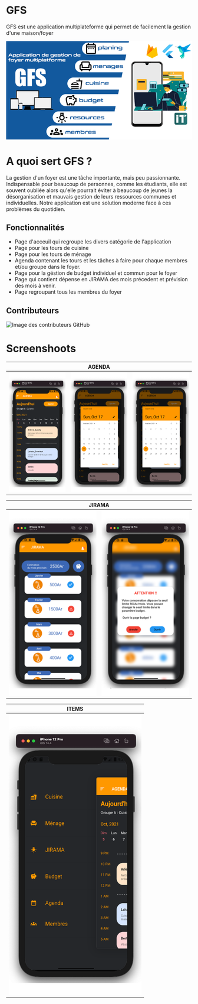 # GFS
GFS est une application multiplateforme qui permet de facilement la gestion d'une maison/foyer

<img alt="home" src="screenshoots/readme.png">

# A quoi sert GFS ?
La gestion d'un foyer est une tâche importante, mais peu passionnante. Indispensable pour beaucoup de personnes, comme les étudiants, elle est souvent oubliée alors qu'elle pourrait éviter à beaucoup de jeunes la désorganisation et mauvais gestion de leurs ressources communes et individuelles. Notre application est une solution moderne face à ces problèmes du quotidien.

## Fonctionnalités
- Page d'acceuil qui regroupe les divers catégorie de l'application
- Page pour les tours de cuisine
- Page pour les tours de ménage
- Agenda contenant les tours et les tâches à faire pour chaque membres et/ou groupe dans le foyer.
- Page pour la géstion de budget individuel et commun pour le foyer
- Page qui contient dépense en JIRAMA des mois précedent et prévision des mois à venir.
- Page regroupant tous les membres du foyer

## Contributeurs
![Image des contributeurs GitHub](https://contrib.rocks/image?repo=Jayah001/GFS)
# Screenshoots


<table>
    <thead>
        <tr>
            <th colspan="3">AGENDA</th>
        </tr>
    </thead>
    <tbody>
        <tr>
            <td><img width="360" alt="Agenda" src="screenshoots/agenda.png"></td>
            <td><img width="360" alt="Agenda" src="screenshoots/popUpDate1.png"></td>
            <td><img width="360" alt="Agenda" src="screenshoots/popUpDate1.png"></td>
        </tr>
    </tbody>
</table>
<table>
    <thead>
        <tr>
            <th colspan="2">JIRAMA</th>
        </tr>
    </thead>
    <tbody>
        <tr>
            <td><img width="360" alt="jirama" src="screenshoots/jirama.png"></td>
            <td><img width="360" alt="jirama" src="screenshoots/jiramaPopUp.png"></td>
        </tr>
    </tbody>
</table>
<table>
    <thead>
        <tr>
            <th colspan="1">ITEMS</th>
        </tr>
    </thead>
    <tbody>
        <tr>
            <td><img width="360" alt="drawer" src="screenshoots/drawer.png"></td>
        </tr>
    </tbody>
</table>
